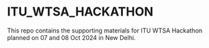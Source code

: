 # ITU_WTSA_HACKATHON
This repo contains the supporting materials for ITU WTSA Hackathon planned on 07 and 08 Oct 2024 in New Delhi.
